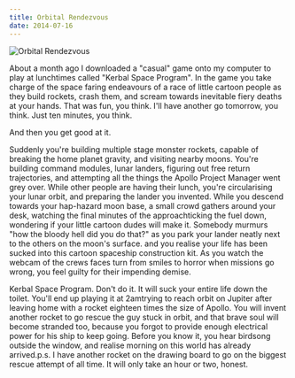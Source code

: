 ```yaml
---
title: Orbital Rendezvous
date: 2014-07-16
---
```


![Orbital Rendezvous](https://source.unsplash.com/-m88z7ily-w/1600x900)

About a month ago I downloaded a "casual" game onto my computer to play at lunchtimes called "Kerbal Space Program". In the game you take charge of the space faring endeavours of a race of little cartoon people as they build rockets, crash them, and scream towards inevitable fiery deaths at your hands. That was fun, you think. I'll have another go tomorrow, you think. Just ten minutes, you think.

And then you get good at it.

Suddenly you're building multiple stage monster rockets, capable of breaking the home planet gravity, and visiting nearby moons. You're building command modules, lunar landers, figuring out free return trajectories, and attempting all the things the Apollo Project Manager went grey over. While other people are having their lunch, you're circularising your lunar orbit, and preparing the lander you invented. While you descend towards your hap-hazard moon base, a small crowd gathers around your desk, watching the final minutes of the approachticking the fuel down, wondering if your little cartoon dudes will make it. Somebody murmurs "how the bloody hell did you do that?" as you park your lander neatly next to the others on the moon's surface. and you realise your life has been sucked into this cartoon spaceship construction kit. As you watch the webcam of the crews faces turn from smiles to horror when missions go wrong, you feel guilty for their impending demise.

Kerbal Space Program. Don't do it. It will suck your entire life down the toilet. You'll end up playing it at 2amtrying to reach orbit on Jupiter after leaving home with a rocket eighteen times the size of Apollo. You will invent another rocket to go rescue the guy stuck in orbit, and that brave soul will become stranded too, because you forgot to provide enough electrical power for his ship to keep going. Before you know it, you hear birdsong outside the window, and realise morning on this world has already arrived.p.s. I have another rocket on the drawing board to go on the biggest rescue attempt of all time. It will only take an hour or two, honest.
